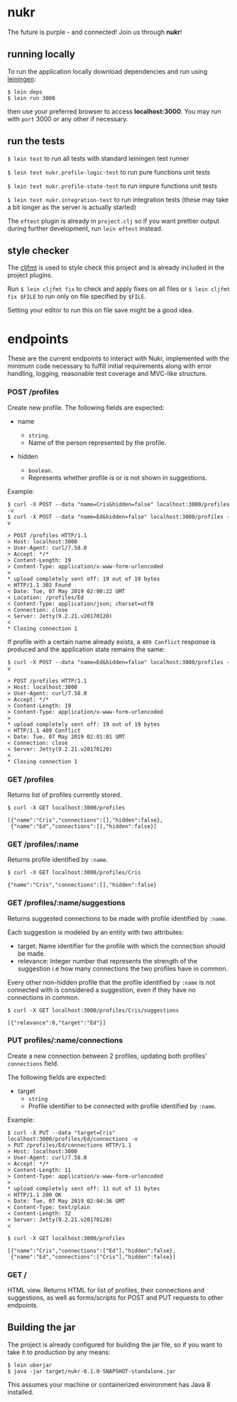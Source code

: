 # nukr

The future is purple - and connected!
Join us through **nukr**!

## running locally
To run the application locally download dependencies and run using [leiningen](https://leiningen.org/):
```
$ lein deps
$ lein run 3000
```

then use your preferred browser to access **localhost:3000**. You may run with `port` 3000 or any other if necessary.

## run the tests
`$ lein test` to run all tests with standard  leiningen test runner

`$ lein test nukr.profile-logic-test` to run pure functions unit tests

`$ lein test nukr.profile-state-test` to run impure functions unit tests

`$ lein test nukr.integration-test` to run integration tests (these may take a bit longer as the server is actually started)

The `eftest` plugin is already in `project.clj` so if you want prettier output during further development, run `lein eftest` instead.

## style checker
The [cljfmt](https://github.com/weavejester/cljfmt) is used to style check this project and is already included in the project plugins.

Run `$ lein cljfmt fix` to check and apply fixes on all files or `$ lein cljfmt fix $FILE` to run only on file specified by `$FILE`.

Setting your editor to run this on file save might be a good idea.

# endpoints
These are the current endpoints to interact with Nukr, implemented with the minimum code necessary to fulfill initial requirements along with error handling, logging, reasonable test coverage and MVC-like structure.

### POST /profiles
Create new profile.
The following fields are expected:

- name
    - `string`.
    - Name of the person represented by the profile.

- hidden
   - `boolean`.
   - Represents whether profile is or is not shown in suggestions.

Example:
```
$ curl -X POST --data "name=Cris&hidden=false" localhost:3000/profiles -v
$ curl -X POST --data "name=Ed&hidden=false" localhost:3000/profiles -v

> POST /profiles HTTP/1.1
> Host: localhost:3000
> User-Agent: curl/7.58.0
> Accept: */*
> Content-Length: 19
> Content-Type: application/x-www-form-urlencoded
>
* upload completely sent off: 19 out of 19 bytes
< HTTP/1.1 302 Found
< Date: Tue, 07 May 2019 02:00:22 GMT
< Location: /profiles/Ed
< Content-Type: application/json; charset=utf8
< Connection: close
< Server: Jetty(9.2.21.v20170120)
<
* Closing connection 1
```

If profile with a certain name already exists, a `409 Conflict` response is produced and the application state remains the same:
```
$ curl -X POST --data "name=Ed&hidden=false" localhost:3000/profiles -v

> POST /profiles HTTP/1.1
> Host: localhost:3000
> User-Agent: curl/7.58.0
> Accept: */*
> Content-Length: 19
> Content-Type: application/x-www-form-urlencoded
>
* upload completely sent off: 19 out of 19 bytes
< HTTP/1.1 409 Conflict
< Date: Tue, 07 May 2019 02:01:01 GMT
< Connection: close
< Server: Jetty(9.2.21.v20170120)
<
* Closing connection 1
```

### GET /profiles
Returns list of profiles currently stored.
```
$ curl -X GET localhost:3000/profiles

[{"name":"Cris","connections":[],"hidden":false},
 {"name":"Ed","connections":[],"hidden":false}]
```

### GET /profiles/:name
Returns profile identified by `:name`.
```
$ curl -X GET localhost:3000/profiles/Cris

{"name":"Cris","connections":[],"hidden":false}
```

### GET /profiles/:name/suggestions
Returns suggested connections to be made with profile identified by `:name`.

Each suggestion is modeled by an entity with two attributes:
 - target: Name identifier for the profile with which the connection should be made.
 - relevance: Integer number that represents the strength of the suggestion i.e how many connections the two profiles have in common.

Every other non-hidden profile that the profile identified by `:name` is not connected with is considered a suggestion, even if they have no connections in common.
```
$ curl -X GET localhost:3000/profiles/Cris/suggestions

[{"relevance":0,"target":"Ed"}]
```

### PUT profiles/:name/connections
Create a new connection between 2 profiles, updating both profiles' `connections` field.

The following fields are expected:

- target
  - `string`
  - Profile identifier to be connected with profile identified by `:name`.

Example:
```
$ curl -X PUT --data "target=Cris" localhost:3000/profiles/Ed/connections -v
> PUT /profiles/Ed/connections HTTP/1.1
> Host: localhost:3000
> User-Agent: curl/7.58.0
> Accept: */*
> Content-Length: 11
> Content-Type: application/x-www-form-urlencoded
>
* upload completely sent off: 11 out of 11 bytes
< HTTP/1.1 200 OK
< Date: Tue, 07 May 2019 02:04:36 GMT
< Content-Type: text/plain
< Content-Length: 32
< Server: Jetty(9.2.21.v20170120)
<

$ curl -X GET localhost:3000/profiles

[{"name":"Cris","connections":["Ed"],"hidden":false},
 {"name":"Ed","connections":["Cris"],"hidden":false}]

```

### GET /
HTML view. Returns HTML for list of profiles, their connections and suggestions, as well as forms/scripts for POST and PUT requests to other endpoints.

## Building the jar
The project is already configured for building the jar file, so if you want to take it to production by any means:
```
$ lein uberjar
$ java -jar target/nukr-0.1.0-SNAPSHOT-standalone.jar
```
This assumes your machine or containerized environment has Java 8 installed.

